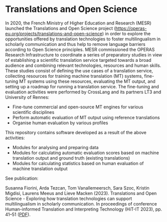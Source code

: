 # Translations and Open Science

In 2020, the French Ministry of Higher Education and Research (MESR) launched the Translations and Open Science
project (https://operas-eu.org/projects/translations-and-open-science) in order to explore the opportunities offered by
translation technologies to foster multilingualism in scholarly communication and thus help to remove language barriers
according to Open Science principles. MESR commissioned the OPERAS Research Infrastructure to coordinate a series of
preparatory studies in view of establishing a scientific translation service targeted towards a broad audience and
combining relevant technologies, resources and human skills. These studies consist of defining the use cases of a
translation service, collecting resources for training machine translation (MT) systems, fine-tuning MT systems using
these resources, evaluating the MT output, and setting up a roadmap for running a translation service. The fine-tuning
and evaluation activities were performed by CrossLang and its partners LT3 and University of Rennes:

- Fine-tune commercial and open-source MT engines for various scientific disciplines
- Perform automatic evaluation of MT output using reference translations
- Organise human evaluation by various profiles

This repository contains software developed as a result of the above activities:

- Modules for analysing and preparing data
- Modules for calculating automatic evaluation scores based on machine translation output and ground truth (existing
  translations)
- Modules for calculating statistics based on human evaluation of machine translation output

See publication:

Susanna Fiorini, Arda Tezcan, Tom Vanallemeersch, Sara Szoc, Kristin Migdisi, Laurens Meeus and Lieve Macken (2023).
Translations and Open Science - Exploring how translation technologies can support multilingualism in scholarly
communication. In proceedings of conference Human-informed Translation and Interpreting Technology (HiT-IT 2023), pp.
41–51 (<a href="https://biblio.ugent.be/publication/01H83XHYM756VFGDMRC54Q8A80" target="_blank">PDF</a>).
